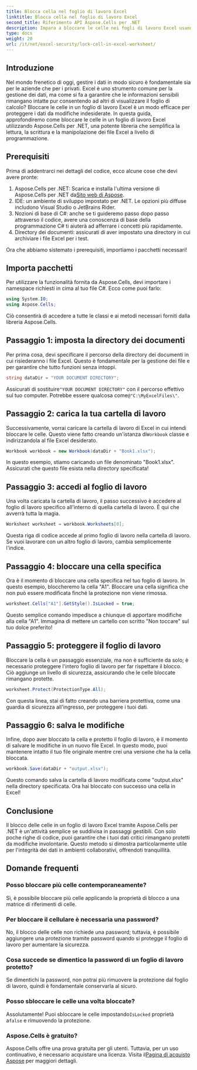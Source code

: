 ```yaml
---
title: Blocca cella nel foglio di lavoro Excel
linktitle: Blocca cella nel foglio di lavoro Excel
second_title: Riferimento API Aspose.Cells per .NET
description: Impara a bloccare le celle nei fogli di lavoro Excel usando Aspose.Cells per .NET. Semplice tutorial passo dopo passo per la gestione sicura dei dati.
type: docs
weight: 20
url: /it/net/excel-security/lock-cell-in-excel-worksheet/
---
```

## Introduzione

Nel mondo frenetico di oggi, gestire i dati in modo sicuro è fondamentale sia per le aziende che per i privati. Excel è uno strumento comune per la gestione dei dati, ma come si fa a garantire che le informazioni sensibili rimangano intatte pur consentendo ad altri di visualizzare il foglio di calcolo? Bloccare le celle in un foglio di lavoro Excel è un modo efficace per proteggere i dati da modifiche indesiderate. In questa guida, approfondiremo come bloccare le celle in un foglio di lavoro Excel utilizzando Aspose.Cells per .NET, una potente libreria che semplifica la lettura, la scrittura e la manipolazione dei file Excel a livello di programmazione.

## Prerequisiti

Prima di addentrarci nei dettagli del codice, ecco alcune cose che devi avere pronte:

1. Aspose.Cells per .NET: Scarica e installa l'ultima versione di Aspose.Cells per .NET da[Sito web di Aspose](https://releases.aspose.com/cells/net/).
2. IDE: un ambiente di sviluppo impostato per .NET. Le opzioni più diffuse includono Visual Studio o JetBrains Rider.
3. Nozioni di base di C#: anche se ti guideremo passo dopo passo attraverso il codice, avere una conoscenza di base della programmazione C# ti aiuterà ad afferrare i concetti più rapidamente.
4. Directory dei documenti: assicurati di aver impostato una directory in cui archiviare i file Excel per i test.

Ora che abbiamo sistemato i prerequisiti, importiamo i pacchetti necessari!

## Importa pacchetti

Per utilizzare la funzionalità fornita da Aspose.Cells, devi importare i namespace richiesti in cima al tuo file C#. Ecco come puoi farlo:

```csharp
using System.IO;
using Aspose.Cells;
```

Ciò consentirà di accedere a tutte le classi e ai metodi necessari forniti dalla libreria Aspose.Cells.

## Passaggio 1: imposta la directory dei documenti

Per prima cosa, devi specificare il percorso della directory dei documenti in cui risiederanno i file Excel. Questo è fondamentale per la gestione dei file e per garantire che tutto funzioni senza intoppi. 

```csharp
string dataDir = "YOUR DOCUMENT DIRECTORY";
```

 Assicurati di sostituire`"YOUR DOCUMENT DIRECTORY"` con il percorso effettivo sul tuo computer. Potrebbe essere qualcosa come`@"C:\MyExcelFiles\"`.

## Passaggio 2: carica la tua cartella di lavoro

 Successivamente, vorrai caricare la cartella di lavoro di Excel in cui intendi bloccare le celle. Questo viene fatto creando un'istanza di`Workbook` classe e indirizzandola al file Excel desiderato.

```csharp
Workbook workbook = new Workbook(dataDir + "Book1.xlsx");
```

In questo esempio, stiamo caricando un file denominato "Book1.xlsx". Assicurati che questo file esista nella directory specificata!

## Passaggio 3: accedi al foglio di lavoro

Una volta caricata la cartella di lavoro, il passo successivo è accedere al foglio di lavoro specifico all'interno di quella cartella di lavoro. È qui che avverrà tutta la magia. 

```csharp
Worksheet worksheet = workbook.Worksheets[0];
```

Questa riga di codice accede al primo foglio di lavoro nella cartella di lavoro. Se vuoi lavorare con un altro foglio di lavoro, cambia semplicemente l'indice.

## Passaggio 4: bloccare una cella specifica 

Ora è il momento di bloccare una cella specifica nel tuo foglio di lavoro. In questo esempio, bloccheremo la cella "A1". Bloccare una cella significa che non può essere modificata finché la protezione non viene rimossa.

```csharp
worksheet.Cells["A1"].GetStyle().IsLocked = true;
```

Questo semplice comando impedisce a chiunque di apportare modifiche alla cella "A1". Immagina di mettere un cartello con scritto "Non toccare" sul tuo dolce preferito!

## Passaggio 5: proteggere il foglio di lavoro

Bloccare la cella è un passaggio essenziale, ma non è sufficiente da solo; è necessario proteggere l'intero foglio di lavoro per far rispettare il blocco. Ciò aggiunge un livello di sicurezza, assicurando che le celle bloccate rimangano protette.

```csharp
worksheet.Protect(ProtectionType.All);
```

Con questa linea, stai di fatto creando una barriera protettiva, come una guardia di sicurezza all'ingresso, per proteggere i tuoi dati.

## Passaggio 6: salva le modifiche

Infine, dopo aver bloccato la cella e protetto il foglio di lavoro, è il momento di salvare le modifiche in un nuovo file Excel. In questo modo, puoi mantenere intatto il tuo file originale mentre crei una versione che ha la cella bloccata.

```csharp
workbook.Save(dataDir + "output.xlsx");
```

Questo comando salva la cartella di lavoro modificata come "output.xlsx" nella directory specificata. Ora hai bloccato con successo una cella in Excel!

## Conclusione

Il blocco delle celle in un foglio di lavoro Excel tramite Aspose.Cells per .NET è un'attività semplice se suddivisa in passaggi gestibili. Con solo poche righe di codice, puoi garantire che i tuoi dati critici rimangano protetti da modifiche involontarie. Questo metodo si dimostra particolarmente utile per l'integrità dei dati in ambienti collaborativi, offrendoti tranquillità.

## Domande frequenti

### Posso bloccare più celle contemporaneamente?
Sì, è possibile bloccare più celle applicando la proprietà di blocco a una matrice di riferimenti di celle.

### Per bloccare il cellulare è necessaria una password?
No, il blocco delle celle non richiede una password; tuttavia, è possibile aggiungere una protezione tramite password quando si protegge il foglio di lavoro per aumentare la sicurezza.

### Cosa succede se dimentico la password di un foglio di lavoro protetto?
Se dimentichi la password, non potrai più rimuovere la protezione dal foglio di lavoro, quindi è fondamentale conservarla al sicuro.

### Posso sbloccare le celle una volta bloccate?
 Assolutamente! Puoi sbloccare le celle impostando`IsLocked` proprietà a`false` e rimuovendo la protezione.

### Aspose.Cells è gratuito?
 Aspose.Cells offre una prova gratuita per gli utenti. Tuttavia, per un uso continuativo, è necessario acquistare una licenza. Visita il[Pagina di acquisto Aspose](https://purchase.aspose.com/buy) per maggiori dettagli.